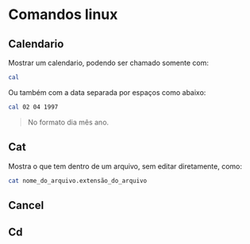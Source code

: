 # Comandos linux

## Calendario
Mostrar um calendario, podendo ser chamado somente com:
```bash
cal
```
Ou também com a data separada por espaços como abaixo:
```bash
cal 02 04 1997
```
> No formato dia mês ano.

## Cat
Mostra o que tem dentro de um arquivo, sem editar diretamente, como:
```bash
cat nome_do_arquivo.extensão_do_arquivo
```
## Cancel
## Cd
